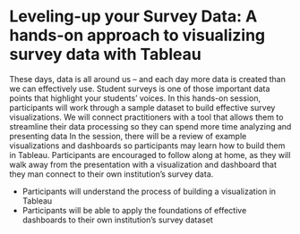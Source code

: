 # Leveling-up your Survey Data: A hands-on approach to visualizing survey data with Tableau

These days, data is all around us – and each day more data is created than we can effectively use. Student surveys is one of those important data points that highlight your students’ voices. In this hands-on session, participants will work through a sample dataset to build effective survey visualizations. We will connect practitioners with a tool that allows them to streamline their data processing so they can spend more time analyzing and presenting data In the session, there will be a review of example visualizations and dashboards so participants may learn how to build them in Tableau. Participants are encouraged to follow along at home, as they will walk away from the presentation with a visualization and dashboard that they man connect to their own institution’s survey data. 

- Participants will understand the process of building a visualization in Tableau
- Participants will be able to apply the foundations of effective dashboards to their own institution’s survey dataset
